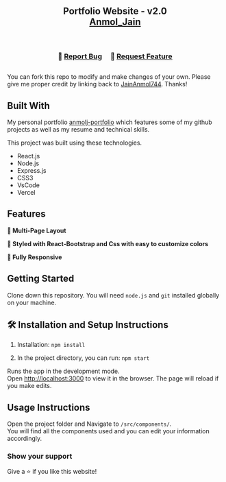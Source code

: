 <h2 align="center">
  Portfolio Website - v2.0<br/>
  <a href="http://anmolj-portfolio.vercel.app/" target="_blank">Anmol_Jain</a>
</h2>

<br/>



<h3 align="center">
    🔹
    <a href="https://github.com/JainAnmol744/my-portfolio/issues">Report Bug</a> &nbsp; &nbsp;
    🔹
    <a href="https://github.com/JainAnmol744/my-portfolio/issues">Request Feature</a>
</h3>

##

You can fork this repo to modify and make changes of your own. Please give me proper credit by linking back to [JainAnmol744](https://github.com/JainAnmol744/my-portfolio). Thanks!

## Built With

My personal portfolio <a href="http://anmolj-portfolio.vercel.app/" target="_blank">anmolj-portfolio</a> which features some of my github projects as well as my resume and technical skills.<br/>

This project was built using these technologies.

- React.js
- Node.js
- Express.js
- CSS3
- VsCode
- Vercel

## Features

**📖 Multi-Page Layout**

**🎨 Styled with React-Bootstrap and Css with easy to customize colors**

**📱 Fully Responsive**

## Getting Started

Clone down this repository. You will need `node.js` and `git` installed globally on your machine.

## 🛠 Installation and Setup Instructions

1. Installation: `npm install`

2. In the project directory, you can run: `npm start`

Runs the app in the development mode.\
Open [http://localhost:3000](http://localhost:3000) to view it in the browser.
The page will reload if you make edits.

## Usage Instructions

Open the project folder and Navigate to `/src/components/`. <br/>
You will find all the components used and you can edit your information accordingly.

### Show your support

Give a ⭐ if you like this website!

